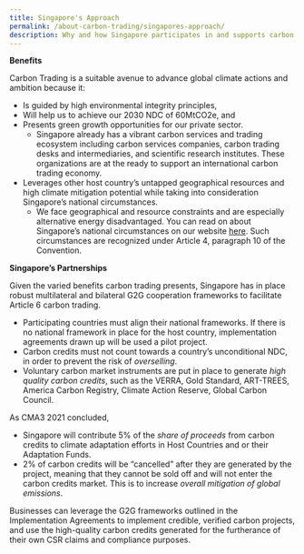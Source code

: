 ```yaml
---
title: Singapore's Approach
permalink: /about-carbon-trading/singapores-approach/
description: Why and how Singapore participates in and supports carbon trading
---
```


**Benefits**

Carbon Trading is a suitable avenue to advance global climate actions and ambition because it:

* Is guided by high environmental integrity principles,
* Will help us to achieve our 2030 NDC of 60MtCO2e, and
* Presents green growth opportunities for our private sector.
	* Singapore already has a vibrant carbon services and trading ecosystem including carbon services companies, carbon trading desks and intermediaries, and scientific research institutes. These organizations are at the ready to support an international carbon trading economy.
* Leverages other host country’s untapped geographical resources and high climate mitigation potential while taking into consideration Singapore’s national circumstances.
	* We face geographical and resource constraints and are especially alternative energy disadvantaged. You can read on about Singapore’s national circumstances on our website [here](https://safe.menlosecurity.com/https:/www.nccs.gov.sg/singapores-climate-action/overview/national-circumstances/). Such circumstances are recognized under Article 4, paragraph 10 of the Convention.

**Singapore’s Partnerships**

Given the varied benefits carbon trading presents, Singapore has in place robust multilateral and bilateral G2G cooperation frameworks to facilitate Article 6 carbon trading.

* Participating countries must align their national frameworks. If there is no national framework in place for the host country, implementation agreements drawn up will be used a pilot project.
* Carbon credits must not count towards a country’s unconditional NDC, in order to prevent the risk of _overselling_.
* Voluntary carbon market instruments are put in place to generate _high quality carbon credits_, such as the VERRA, Gold Standard, ART-TREES, America Carbon Registry, Climate Action Reserve, Global Carbon Council.

As CMA3 2021 concluded,

* Singapore will contribute 5% of the _share of proceeds_ from carbon credits to climate adaptation efforts in Host Countries and or their Adaptation Funds.
* 2% of carbon credits will be “cancelled” after they are generated by the project, meaning that they cannot be sold off and will not enter the carbon credits market. This is to increase _overall mitigation of global emissions_.

Businesses can leverage the G2G frameworks outlined in the Implementation Agreements to implement credible, verified carbon projects, and use the high-quality carbon credits generated for the furtherance of their own CSR claims and compliance purposes.
